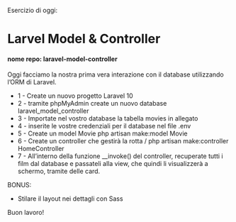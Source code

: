 Esercizio di oggi:

# Larvel Model & Controller

#### nome repo: laravel-model-controller

Oggi facciamo la nostra prima vera interazione con il database utilizzando l’ORM di Laravel.

-   1 - Create un nuovo progetto Laravel 10
-   2 - tramite phpMyAdmin create un nuovo database laravel_model_controller
-   3 - Importate nel vostro database la tabella movies in allegato
-   4 - inserite le vostre credenziali per il database nel file .env
-   5 - Create un model Movie
    php artisan make:model Movie
-   6 - Create un controller che gestirà la rotta /
    php artisan make:controller HomeController
-   7 - All’interno della funzione \_\_invoke() del controller, recuperate tutti i film dal database e passateli alla view, che quindi li visualizzerà a schermo, tramite delle card.

BONUS:

-   Stilare il layout nei dettagli con Sass

Buon lavoro!
